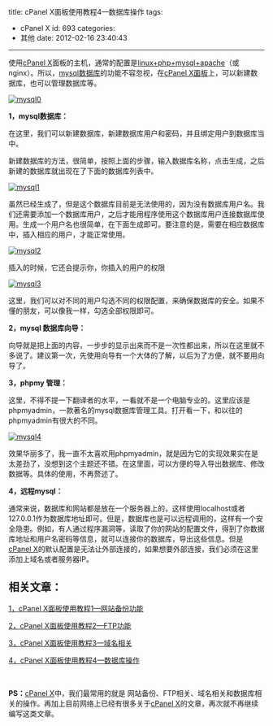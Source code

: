 title: cPanel X面板使用教程4—数据库操作
tags:
  - cPanel X
id: 693
categories:
  - 其他
date: 2012-02-16 23:40:43
---

使用[cPanel X](http://www.qianxingzhem.com/post-tag/cpanel-x)面板的主机，通常的配置是[linux+php+mysql+apache](www.qianxingzhem.com/post-455.html)（或nginx）。所以，[mysql数据库](www.qianxingzhem.com/post-455.html)的功能不容忽视，在[cPanel X面板](http://www.qianxingzhem.com/post-tag/cpanel-x)上，可以新建数据库，也可以管理数据库等。

[![mysql0](http://qxzm-img.b0.upaiyun.com/blog/2012/02/mysql0.jpg)](http://qxzm-img.b0.upaiyun.com/blog/2012/02/mysql0.jpg)

**1，mysql数据库：**

在这里，我们可以新建数据库，新建数据库用户和密码，并且绑定用户到数据库当中。

新建数据库的方法，很简单，按照上面的步骤，输入数据库名称，点击生成，之后新建的数据库就出现在了下面的数据库列表中。

[![mysql1](http://qxzm-img.b0.upaiyun.com/blog/2012/02/mysql1.jpg)](http://qxzm-img.b0.upaiyun.com/blog/2012/02/mysql1.jpg)

虽然已经生成了，但是这个数据库目前是无法使用的，因为没有数据库用户名。我们还需要添加一个数据库用户，之后才能用程序使用这个数据库用户连接数据库使用。生成一个用户名也很简单，在下面生成即可。要注意的是，需要在相应数据库中，插入相应的用户，才能正常使用。

[![mysql2](http://qxzm-img.b0.upaiyun.com/blog/2012/02/mysql2.jpg)](http://qxzm-img.b0.upaiyun.com/blog/2012/02/mysql2.jpg)

插入的时候，它还会提示你，你插入的用户的权限

[![mysql3](http://qxzm-img.b0.upaiyun.com/blog/2012/02/mysql3.jpg)](http://qxzm-img.b0.upaiyun.com/blog/2012/02/mysql3.jpg)

这里，我们可以对不同的用户勾选不同的权限配置，来确保数据库的安全。如果不懂的朋友，可以像我一样，勾选全部权限即可。

**2，mysql 数据库向导：**

向导就是把上面的内容，一步步的显示出来而不是一次性都出来，所以在这里就不多说了。建议第一次，先使用向导有一个大体的了解，以后为了方便，就不要用向导了。

**3，phpmy 管理：**

这里，不得不提一下翻译者的水平，一看就不是一个电脑专业的。这里应该是phpmyadmin，一款著名的mysql数据库管理工具。打开看一下，和以往的phpmyadmin有很大的不同。

[![mysql4](http://qxzm-img.b0.upaiyun.com/blog/2012/02/mysql4.jpg)](http://qxzm-img.b0.upaiyun.com/blog/2012/02/mysql4.jpg)

效果华丽多了，我一直不太喜欢用phpmyadmin，就是因为它的实现效果实在是太差劲了，没想到这个主题还不错。在这里面，可以方便的导入导出数据库、修改数据等。具体的使用，不再赘述了。

**4，远程mysql：**

通常来说，数据库和网站都是放在一个服务器上的，这样使用localhost或者127.0.0.1作为数据库地址即可。但是，数据库也是可以远程调用的，这样有一个安全隐患。例如，有人通过程序漏洞等，读取了你的网站的配置文件，得到了你数据库地址和用户名密码等信息，就可以连接你的数据库，导出这些信息。但是[cPanel X](http://www.qianxingzhem.com/post-tag/cpanel-x)的默认配置是无法让外部连接的，如果想要外部连接，我们必须在这里添加上域名或者服务器IP。

## 相关文章：

[1，cPanel X面板使用教程1—网站备份功能](http://www.qianxingzhem.com/post-589.html )

[2，cPanel X面板使用教程2—FTP功能](http://www.qianxingzhem.com/post-623.html)

[3，cPanel X面板使用教程3—域名相关](http://www.qianxingzhem.com/post-661.html )

[4，cPanel X面板使用教程4—数据库操作](http://www.qianxingzhem.com/post-693.html)

&nbsp;

**PS：**[cPanel X](http://www.qianxingzhem.com/post-tag/cpanel-x)中，我们最常用的就是 网站备份、FTP相关、域名相关和数据库相关的操作。再加上目前网络上已经有很多关于[cPanel X](http://www.qianxingzhem.com/post-tag/cpanel-x)的文章，再次就不再继续编写这类文章。